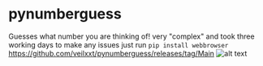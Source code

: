 # pynumberguess
Guesses what number you are thinking of!
very "complex" and took three working days to make
any issues just run `pip install webbrowser`
https://github.com/veilxxt/pynumberguess/releases/tag/Main
![alt text](https://files.catbox.moe/8v3fup.gif)
